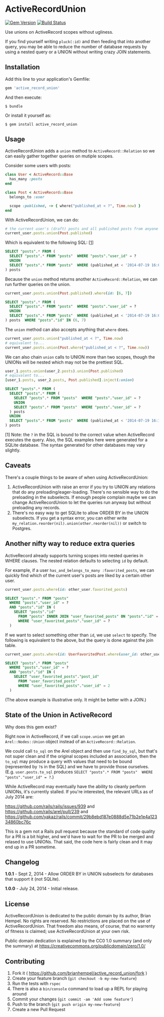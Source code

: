 # ActiveRecordUnion

[![Gem Version](https://badge.fury.io/rb/active_record_union.svg)](http://badge.fury.io/rb/active_record_union)
[![Build Status](https://travis-ci.org/brianhempel/active_record_union.svg)](https://travis-ci.org/brianhempel/active_record_union)

Use unions on ActiveRecord scopes without ugliness.

If you find yourself writing `pluck(:id)` and then feeding that into another query, you may be able to reduce the number of database requests by using a nested query or a UNION without writing crazy JOIN statements.

## Installation

Add this line to your application's Gemfile:

```ruby
gem 'active_record_union'
```

And then execute:

    $ bundle

Or install it yourself as:

    $ gem install active_record_union

## Usage

ActiveRecordUnion adds a `union` method to `ActiveRecord::Relation` so we can easily gather together queries on mutiple scopes.

Consider some users with posts:

```ruby
class User < ActiveRecord::Base
  has_many :posts
end

class Post < ActiveRecord::Base
  belongs_to :user

  scope :published, -> { where("published_at < ?", Time.now) }
end
```

With ActiveRecordUnion, we can do:

```ruby
# the current user's (draft) posts and all published posts from anyone
current_user.posts.union(Post.published)
```

Which is equivalent to the following SQL: [<a href="#footnote-1">1</a>]

```sql
SELECT "posts".* FROM (
  SELECT "posts".* FROM "posts"  WHERE "posts"."user_id" = ?
  UNION
  SELECT "posts".* FROM "posts"  WHERE (published_at < '2014-07-19 16:04:21.918366')
) posts
```

Because the `union` method returns another `ActiveRecord::Relation`, we can run further queries on the union.

```ruby
current_user.posts.union(Post.published).where(id: [6, 7])
```
```sql
SELECT "posts".* FROM (
  SELECT "posts".* FROM "posts"  WHERE "posts"."user_id" = ?
  UNION
  SELECT "posts".* FROM "posts"  WHERE (published_at < '2014-07-19 16:06:04.460771')
) posts  WHERE "posts"."id" IN (6, 7)
```

The `union` method can also accepts anything that `where` does.

```ruby
current_user.posts.union("published_at < ?", Time.now)
# equivalent to...
current_user.posts.union(Post.where("published_at < ?", Time.now))
```

We can also chain `union` calls to UNION more than two scopes, though the UNIONs will be nested which may not be the prettiest SQL.

```ruby
user_1.posts.union(user_2.posts).union(Post.published)
# equivalent to...
[user_1.posts, user_2.posts, Post.published].inject(:union)
```
```sql
SELECT "posts".* FROM (
  SELECT "posts".* FROM (
    SELECT "posts".* FROM "posts"  WHERE "posts"."user_id" = ?
    UNION
    SELECT "posts".* FROM "posts"  WHERE "posts"."user_id" = ?
  ) posts
  UNION
  SELECT "posts".* FROM "posts"  WHERE (published_at < '2014-07-19 16:12:45.882648')
) posts
```

<a name="footnote-1"></a>[1] Note: the `?` in the SQL is bound to the correct value when ActiveRecord executes the query. Also, the SQL examples here were generated for a SQLite database. The syntax generated for other databases may vary slightly.

## Caveats

There's a couple things to be aware of when using ActiveRecordUnion:

1. ActiveRecordUnion with raise an error if you try to UNION any relations that do any preloading/eager-loading. There's no sensible way to do the preloading in the subselects. If enough people complain maybe we can change ActiveRecordUnion to let the queries run anyway but without preloading any records.
2. There's no easy way to get SQLite to allow ORDER BY in the UNION subselects. If you get a syntax error, you can either write `my_relation.reorder(nil).union(other.reorder(nil))` or switch to Postgres.

## Another nifty way to reduce extra queries

ActiveRecord already supports turning scopes into nested queries in WHERE clauses. The nested relation defaults to selecting `id` by default.

For example, if a user `has_and_belongs_to_many :favorited_posts`, we can quickly find which of the current user's posts are liked by a certain other user.

```ruby
current_user.posts.where(id: other_user.favorited_posts)
```
```sql
SELECT "posts".* FROM "posts"
  WHERE "posts"."user_id" = ?
  AND "posts"."id" IN (
    SELECT "posts"."id"
      FROM "posts" INNER JOIN "user_favorited_posts" ON "posts"."id" = "user_favorited_posts"."post_id"
      WHERE "user_favorited_posts"."user_id" = ?
  )
```

If we want to select something other than `id`, we use `select` to specify. The following is equivalent to the above, but the query is done against the join table.

```ruby
current_user.posts.where(id: UserFavoritedPost.where(user_id: other_user.id).select(:post_id))
```
```sql
SELECT "posts".* FROM "posts"
  WHERE "posts"."user_id" = ?
  AND "posts"."id" IN (
    SELECT "user_favorited_posts"."post_id"
      FROM "user_favorited_posts"
      WHERE "user_favorited_posts"."user_id" = 2
  )
```

(The above example is illustrative only. It might be better with a JOIN.)

## State of the Union in ActiveRecord

Why does this gem exist?

Right now in ActiveRecord, if we call `scope.union` we get an `Arel::Nodes::Union` object instead of an `ActiveRecord::Relation`.

We could call `to_sql` on the Arel object and then use `find_by_sql`, but that's not super clean and if the original scopes included an association, then the `to_sql` may produce a query with values that need to be bound (represented by `?`s in the SQL) and we have to provide those ourselves. (E.g. `user.posts.to_sql` produces `SELECT "posts".* FROM "posts"  WHERE "posts"."user_id" = ?`.)

While ActiveRecord may eventually have the ability to cleanly perform UNIONs, it's currently stalled. If you're interested, the relevant URLs as of July 2014 are:

https://github.com/rails/rails/issues/939 and
https://github.com/rails/arel/pull/239 and
https://github.com/yakaz/rails/commit/29b8ebd187e0888d5e71b2e1e4a12334860bc76c

This is a gem not a Rails pull request because the standard of code quality for a PR is a bit higher, and we'd have to wait for the PR to be merged and relased to use UNIONs. That said, the code here is fairly clean and it may end up in a PR sometime.

## Changelog

**1.0.1** - Sept 2, 2014 - Allow ORDER BY in UNION subselects for databases that support it (not SQLite).

**1.0.0** - July 24, 2014 - Initial release.

## License

ActiveRecordUnion is dedicated to the public domain by its author, Brian Hempel. No rights are reserved. No restrictions are placed on the use of ActiveRecordUnion. That freedom also means, of course, that no warrenty of fitness is claimed; use ActiveRecordUnion at your own risk.

Public domain dedication is explained by the CC0 1.0 summary (and only the summary) at https://creativecommons.org/publicdomain/zero/1.0/

## Contributing

1. Fork it ( https://github.com/brianhempel/active_record_union/fork )
2. Create your feature branch (`git checkout -b my-new-feature`)
3. Run the tests with `rspec`
4. There is also a `bin/console` command to load up a REPL for playing around
5. Commit your changes (`git commit -am 'Add some feature'`)
6. Push to the branch (`git push origin my-new-feature`)
7. Create a new Pull Request
